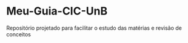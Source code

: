 # Meu-Guia-CIC-UnB
Repositório projetado para facilitar o estudo das matérias e revisão de conceitos
